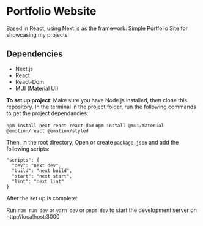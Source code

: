 # Portfolio Website

Based in React, using Next.js as the framework. Simple Portfolio Site for showcasing my projects!

## Dependencies

- Next.js
- React
- React-Dom
- MUI (Material UI)

**To set up project**: Make sure you have Node.js installed, then clone this repository. In the terminal in the project folder, run the following commands to get the project dependancies:

`npm install next react react-dom`
`npm install @mui/material @emotion/react @emotion/styled`

Then, in the root directory, Open or create `package.json` and add the following scripts:

```
"scripts": {
  "dev": "next dev",
  "build": "next build",
  "start": "next start",
  "lint": "next lint"
}
```

After the set up is complete:

Run `npm run dev` or `yarn dev` or `pnpm dev` to start the development server on http://localhost:3000
